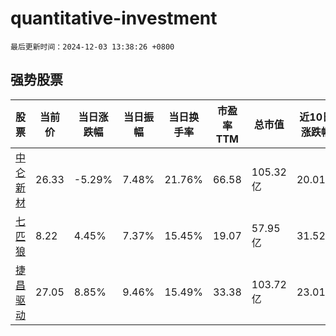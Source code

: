 # quantitative-investment

`最后更新时间：2024-12-03 13:38:26 +0800`

## 强势股票

|股票|当前价|当日涨跌幅|当日振幅|当日换手率|市盈率TTM|总市值|近10日涨跌幅|
|----|----|----|----|----|----|----|----|
|[中仑新材](https://xueqiu.com/S/SZ301565)|26.33|-5.29%|7.48%|21.76%|66.58|105.32亿|20.01%|
|[七匹狼](https://xueqiu.com/S/SZ002029)|8.22|4.45%|7.37%|15.45%|19.07|57.95亿|31.52%|
|[捷昌驱动](https://xueqiu.com/S/SH603583)|27.05|8.85%|9.46%|15.49%|33.38|103.72亿|23.01%|
